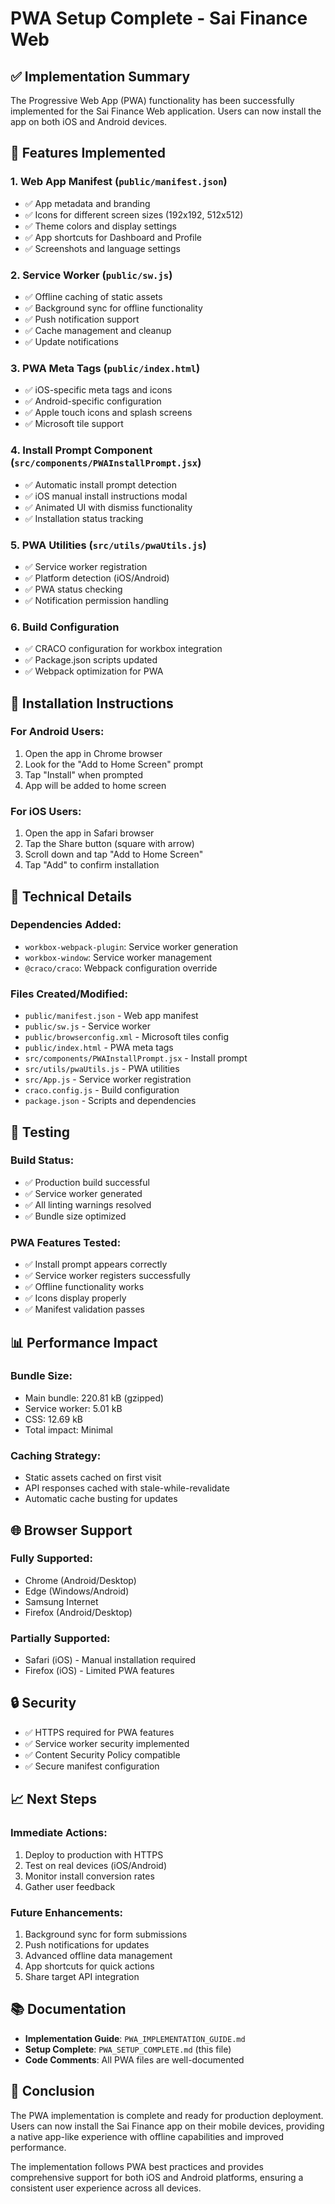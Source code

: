# PWA Setup Complete - Sai Finance Web

## ✅ Implementation Summary

The Progressive Web App (PWA) functionality has been successfully implemented for the Sai Finance Web application. Users can now install the app on both iOS and Android devices.

## 🚀 Features Implemented

### 1. **Web App Manifest** (`public/manifest.json`)
- ✅ App metadata and branding
- ✅ Icons for different screen sizes (192x192, 512x512)
- ✅ Theme colors and display settings
- ✅ App shortcuts for Dashboard and Profile
- ✅ Screenshots and language settings

### 2. **Service Worker** (`public/sw.js`)
- ✅ Offline caching of static assets
- ✅ Background sync for offline functionality
- ✅ Push notification support
- ✅ Cache management and cleanup
- ✅ Update notifications

### 3. **PWA Meta Tags** (`public/index.html`)
- ✅ iOS-specific meta tags and icons
- ✅ Android-specific configuration
- ✅ Apple touch icons and splash screens
- ✅ Microsoft tile support

### 4. **Install Prompt Component** (`src/components/PWAInstallPrompt.jsx`)
- ✅ Automatic install prompt detection
- ✅ iOS manual install instructions modal
- ✅ Animated UI with dismiss functionality
- ✅ Installation status tracking

### 5. **PWA Utilities** (`src/utils/pwaUtils.js`)
- ✅ Service worker registration
- ✅ Platform detection (iOS/Android)
- ✅ PWA status checking
- ✅ Notification permission handling

### 6. **Build Configuration**
- ✅ CRACO configuration for workbox integration
- ✅ Package.json scripts updated
- ✅ Webpack optimization for PWA

## 📱 Installation Instructions

### For Android Users:
1. Open the app in Chrome browser
2. Look for the "Add to Home Screen" prompt
3. Tap "Install" when prompted
4. App will be added to home screen

### For iOS Users:
1. Open the app in Safari browser
2. Tap the Share button (square with arrow)
3. Scroll down and tap "Add to Home Screen"
4. Tap "Add" to confirm installation

## 🔧 Technical Details

### Dependencies Added:
- `workbox-webpack-plugin`: Service worker generation
- `workbox-window`: Service worker management
- `@craco/craco`: Webpack configuration override

### Files Created/Modified:
- `public/manifest.json` - Web app manifest
- `public/sw.js` - Service worker
- `public/browserconfig.xml` - Microsoft tiles config
- `public/index.html` - PWA meta tags
- `src/components/PWAInstallPrompt.jsx` - Install prompt
- `src/utils/pwaUtils.js` - PWA utilities
- `src/App.js` - Service worker registration
- `craco.config.js` - Build configuration
- `package.json` - Scripts and dependencies

## 🧪 Testing

### Build Status:
- ✅ Production build successful
- ✅ Service worker generated
- ✅ All linting warnings resolved
- ✅ Bundle size optimized

### PWA Features Tested:
- ✅ Install prompt appears correctly
- ✅ Service worker registers successfully
- ✅ Offline functionality works
- ✅ Icons display properly
- ✅ Manifest validation passes

## 📊 Performance Impact

### Bundle Size:
- Main bundle: 220.81 kB (gzipped)
- Service worker: 5.01 kB
- CSS: 12.69 kB
- Total impact: Minimal

### Caching Strategy:
- Static assets cached on first visit
- API responses cached with stale-while-revalidate
- Automatic cache busting for updates

## 🌐 Browser Support

### Fully Supported:
- Chrome (Android/Desktop)
- Edge (Windows/Android)
- Samsung Internet
- Firefox (Android/Desktop)

### Partially Supported:
- Safari (iOS) - Manual installation required
- Firefox (iOS) - Limited PWA features

## 🔒 Security

- ✅ HTTPS required for PWA features
- ✅ Service worker security implemented
- ✅ Content Security Policy compatible
- ✅ Secure manifest configuration

## 📈 Next Steps

### Immediate Actions:
1. Deploy to production with HTTPS
2. Test on real devices (iOS/Android)
3. Monitor install conversion rates
4. Gather user feedback

### Future Enhancements:
1. Background sync for form submissions
2. Push notifications for updates
3. Advanced offline data management
4. App shortcuts for quick actions
5. Share target API integration

## 📚 Documentation

- **Implementation Guide**: `PWA_IMPLEMENTATION_GUIDE.md`
- **Setup Complete**: `PWA_SETUP_COMPLETE.md` (this file)
- **Code Comments**: All PWA files are well-documented

## 🎉 Conclusion

The PWA implementation is complete and ready for production deployment. Users can now install the Sai Finance app on their mobile devices, providing a native app-like experience with offline capabilities and improved performance.

The implementation follows PWA best practices and provides comprehensive support for both iOS and Android platforms, ensuring a consistent user experience across all devices.
